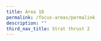 ```yaml
---
title: Area 10
permalink: /focus-areas/permalink
description: ""
third_nav_title: Strat thrust 2
---
```


